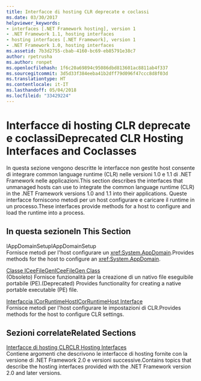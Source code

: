 ```yaml
---
title: Interfacce di hosting CLR deprecate e coclassi
ms.date: 03/30/2017
helpviewer_keywords:
- interfaces [.NET Framework hosting], version 1
- .NET Framework 1.1, hosting interfaces
- hosting interfaces [.NET Framework], version 1
- .NET Framework 1.0, hosting interfaces
ms.assetid: 7b3d2755-cbab-4160-bc69-eb85791e38c7
author: rpetrusha
ms.author: ronpet
ms.openlocfilehash: 1f6c20a69894c95086dbd813601ac8811ab4f337
ms.sourcegitcommit: 3d5d33f384eeba41b2dff79d096f47ccc8d8f03d
ms.translationtype: HT
ms.contentlocale: it-IT
ms.lasthandoff: 05/04/2018
ms.locfileid: "33429224"
---
```

# <a name="deprecated-clr-hosting-interfaces-and-coclasses"></a><span data-ttu-id="a11cc-102">Interfacce di hosting CLR deprecate e coclassi</span><span class="sxs-lookup"><span data-stu-id="a11cc-102">Deprecated CLR Hosting Interfaces and Coclasses</span></span>
<span data-ttu-id="a11cc-103">In questa sezione vengono descritte le interfacce non gestite host consente di integrare common language runtime (CLR) nelle versioni 1.0 e 1.1 di .NET Framework nelle applicazioni.</span><span class="sxs-lookup"><span data-stu-id="a11cc-103">This section describes the interfaces that unmanaged hosts can use to integrate the common language runtime (CLR) in the .NET Framework versions 1.0 and 1.1 into their applications.</span></span> <span data-ttu-id="a11cc-104">Queste interfacce forniscono metodi per un host configurare e caricare il runtime in un processo.</span><span class="sxs-lookup"><span data-stu-id="a11cc-104">These interfaces provide methods for a host to configure and load the runtime into a process.</span></span>  
  
## <a name="in-this-section"></a><span data-ttu-id="a11cc-105">In questa sezione</span><span class="sxs-lookup"><span data-stu-id="a11cc-105">In This Section</span></span>  
 <span data-ttu-id="a11cc-106">IAppDomainSetup</span><span class="sxs-lookup"><span data-stu-id="a11cc-106">IAppDomainSetup</span></span>  
 <span data-ttu-id="a11cc-107">Fornisce metodi per l'host configurare un <xref:System.AppDomain>.</span><span class="sxs-lookup"><span data-stu-id="a11cc-107">Provides methods for the host to configure an <xref:System.AppDomain>.</span></span>  
  
 [<span data-ttu-id="a11cc-108">Classe ICeeFileGen</span><span class="sxs-lookup"><span data-stu-id="a11cc-108">ICeeFileGen Class</span></span>](../../../../docs/framework/unmanaged-api/hosting/iceefilegen-class.md)  
 <span data-ttu-id="a11cc-109">(Obsoleto) Fornisce funzionalità per la creazione di un nativo file eseguibile portabile (PE).</span><span class="sxs-lookup"><span data-stu-id="a11cc-109">(Deprecated) Provides functionality for creating a native portable executable (PE) file.</span></span>  
  
 [<span data-ttu-id="a11cc-110">Interfaccia ICorRuntimeHost</span><span class="sxs-lookup"><span data-stu-id="a11cc-110">ICorRuntimeHost Interface</span></span>](../../../../docs/framework/unmanaged-api/hosting/icorruntimehost-interface.md)  
 <span data-ttu-id="a11cc-111">Fornisce metodi per l'host configurare le impostazioni di CLR.</span><span class="sxs-lookup"><span data-stu-id="a11cc-111">Provides methods for the host to configure CLR settings.</span></span>  
  
## <a name="related-sections"></a><span data-ttu-id="a11cc-112">Sezioni correlate</span><span class="sxs-lookup"><span data-stu-id="a11cc-112">Related Sections</span></span>  
 [<span data-ttu-id="a11cc-113">Interfacce di hosting CLR</span><span class="sxs-lookup"><span data-stu-id="a11cc-113">CLR Hosting Interfaces</span></span>](../../../../docs/framework/unmanaged-api/hosting/clr-hosting-interfaces.md)  
 <span data-ttu-id="a11cc-114">Contiene argomenti che descrivono le interfacce di hosting fornite con la versione di .NET Framework 2.0 e versioni successive.</span><span class="sxs-lookup"><span data-stu-id="a11cc-114">Contains topics that describe the hosting interfaces provided with the .NET Framework version 2.0 and later versions.</span></span>
